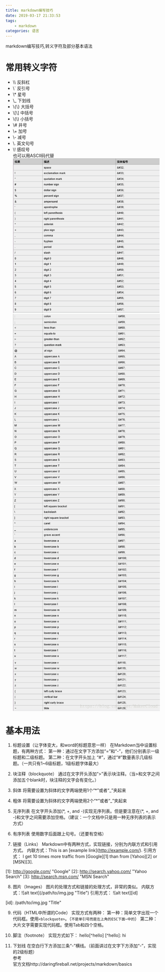 ```yaml
---
title: markdown编写技巧
date: 2019-03-17 21:33:53
tags:
	- markdown
categories: 语言
---
```

markdown编写技巧,转义字符及部分基本语法
<!--more-->
# 常用转义字符
+ \\\ 反斜杠  
+ \\` 反引号  
+ \\* 星号  
+ \\_ 下划线  
+ \\{\\} 大括号  
+ \\[\\] 中括号  
+ \\(\\) 小括号  
+ \\# 井号  
+ \\+ 加号  
+ \\- 减号  
+ \\. 英文句号  
+ \\! 感叹号  
也可以用ASCII码代替
![1](markdown-first-skill/pic1.png)
![2](markdown-first-skill/pic2.png)
![3](markdown-first-skill/pic3.png)
![4](markdown-first-skill/pic4.png)
# 基本用法
1. 标题设置（让字体变大，和word的标题意思一样）
在Markdown当中设置标题，有两种方式：
第一种：通过在文字下方添加“=”和“-”，他们分别表示一级标题和二级标题。
第二种：在文字开头加上 “#”，通过“#”数量表示几级标题。（一共只有1~6级标题，1级标题字体最大）

2. 块注释（blockquote）
通过在文字开头添加“>”表示块注释。（当>和文字之间添加五个blank时，块注释的文字会有变化。）

3. 斜体
将需要设置为斜体的文字两端使用1个“*”或者“_”夹起来

4. 粗体
将需要设置为斜体的文字两端使用2个“*”或者“_”夹起来

5. 无序列表
在文字开头添加(\*, +, and -)实现无序列表。但是要注意在(\*, +, and -)和文字之间需要添加空格。（建议：一个文档中只是用一种无序列表的表示方式）

6. 有序列表
使用数字后面跟上句号。（还要有空格）

7. 链接（Links）
Markdown中有两种方式，实现链接，分别为内联方式和引用方式。
内联方式：This is an \[example link\](http://example.com/).
引用方式：
I get 10 times more traffic from \[Google]\[1] than from \[Yahoo]\[2] or \[MSN]\[3].  

  \[1\]: http://google.com/        "Google" 
  \[2\]: http://search.yahoo.com/  "Yahoo Search" 
  \[3\]: http://search.msn.com/    "MSN Search"
 

8. 图片（Images）
图片的处理方式和链接的处理方式，非常的类似。
内联方式：\!\[alt text\](/path/to/img.jpg "Title")
引用方式：
\!\[alt text]\[id] 

\[id]: /path/to/img.jpg "Title"

9. 代码（HTML中所谓的Code）
实现方式有两种：
第一种：简单文字出现一个代码框。使用`<blockquote>`。（`不是单引号而是左上角的ESC下面~中的`）
第二种：大片文字需要实现代码框。使用Tab和四个空格。

10. 脚注（footnote）
实现方式如下：
hello\[^hello\]
[\^hello]: hi

11. 下划线
在空白行下方添加三条“-”横线。（前面讲过在文字下方添加“-”，实现的2级标题）  
参考  
官方文档http://daringfireball.net/projects/markdown/basics
